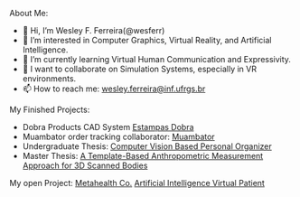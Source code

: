 About Me:

- 👋 Hi, I’m Wesley F. Ferreira(@wesferr)
- 👀 I’m interested in Computer Graphics, Virtual Reality, and Artificial Intelligence.
- 🌱 I’m currently learning Virtual Human Communication and Expressivity.
- 💞️ I want to collaborate on Simulation Systems, especially in VR environments.
- 📫 How to reach me: wesley.ferreira@inf.ufrgs.br


My Finished Projects:
- Dobra Products CAD System [Estampas Dobra](https://estampas.querodobra.com.br/)
- Muambator order tracking collaborator: [Muambator](https://www.muambator.com.br/)
- Undergraduate Thesis: [Computer Vision Based Personal Organizer](https://github.com/wesferr/CV-Based-Personal-Organizer)
- Master Thesis: [A Template-Based Anthropometric Measurement Approach for 3D Scanned Bodies](https://github.com/wesferr/3D-Scanned-Bodies-Measurement)

My open Project:
[Metahealth Co.](https://metahealth.med.br/)
[Artificial Intelligence Virtual Patient](https://github.com/wesferr/Artificial-Intelligence-Virtual-Patient)
<!---
wesferr/wesferr is a ✨ special ✨ repository because its `README.md` (this file) appears on your GitHub profile.
You can click the Preview link to take a look at your changes.
--->
